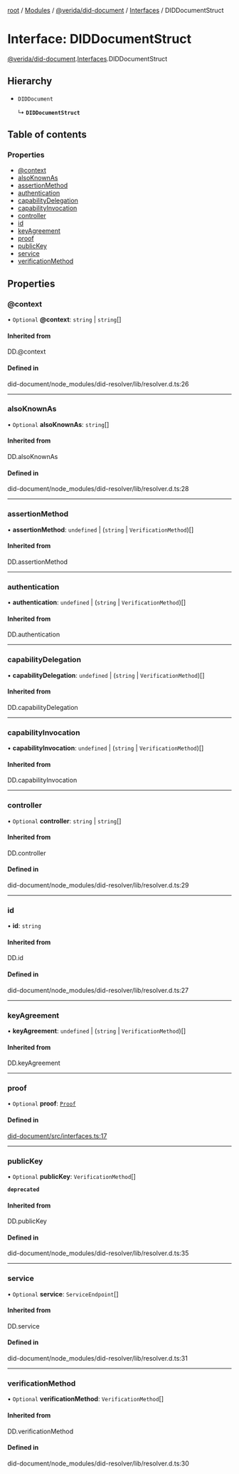 [root](../README.md) / [Modules](../modules.md) / [@verida/did-document](../modules/verida_did_document.md) / [Interfaces](../modules/verida_did_document.Interfaces.md) / DIDDocumentStruct

# Interface: DIDDocumentStruct

[@verida/did-document](../modules/verida_did_document.md).[Interfaces](../modules/verida_did_document.Interfaces.md).DIDDocumentStruct

## Hierarchy

- `DIDDocument`

  ↳ **`DIDDocumentStruct`**

## Table of contents

### Properties

- [@context](verida_did_document.Interfaces.DIDDocumentStruct.md#@context)
- [alsoKnownAs](verida_did_document.Interfaces.DIDDocumentStruct.md#alsoknownas)
- [assertionMethod](verida_did_document.Interfaces.DIDDocumentStruct.md#assertionmethod)
- [authentication](verida_did_document.Interfaces.DIDDocumentStruct.md#authentication)
- [capabilityDelegation](verida_did_document.Interfaces.DIDDocumentStruct.md#capabilitydelegation)
- [capabilityInvocation](verida_did_document.Interfaces.DIDDocumentStruct.md#capabilityinvocation)
- [controller](verida_did_document.Interfaces.DIDDocumentStruct.md#controller)
- [id](verida_did_document.Interfaces.DIDDocumentStruct.md#id)
- [keyAgreement](verida_did_document.Interfaces.DIDDocumentStruct.md#keyagreement)
- [proof](verida_did_document.Interfaces.DIDDocumentStruct.md#proof)
- [publicKey](verida_did_document.Interfaces.DIDDocumentStruct.md#publickey)
- [service](verida_did_document.Interfaces.DIDDocumentStruct.md#service)
- [verificationMethod](verida_did_document.Interfaces.DIDDocumentStruct.md#verificationmethod)

## Properties

### @context

• `Optional` **@context**: `string` \| `string`[]

#### Inherited from

DD.@context

#### Defined in

did-document/node_modules/did-resolver/lib/resolver.d.ts:26

___

### alsoKnownAs

• `Optional` **alsoKnownAs**: `string`[]

#### Inherited from

DD.alsoKnownAs

#### Defined in

did-document/node_modules/did-resolver/lib/resolver.d.ts:28

___

### assertionMethod

• **assertionMethod**: `undefined` \| (`string` \| `VerificationMethod`)[]

#### Inherited from

DD.assertionMethod

___

### authentication

• **authentication**: `undefined` \| (`string` \| `VerificationMethod`)[]

#### Inherited from

DD.authentication

___

### capabilityDelegation

• **capabilityDelegation**: `undefined` \| (`string` \| `VerificationMethod`)[]

#### Inherited from

DD.capabilityDelegation

___

### capabilityInvocation

• **capabilityInvocation**: `undefined` \| (`string` \| `VerificationMethod`)[]

#### Inherited from

DD.capabilityInvocation

___

### controller

• `Optional` **controller**: `string` \| `string`[]

#### Inherited from

DD.controller

#### Defined in

did-document/node_modules/did-resolver/lib/resolver.d.ts:29

___

### id

• **id**: `string`

#### Inherited from

DD.id

#### Defined in

did-document/node_modules/did-resolver/lib/resolver.d.ts:27

___

### keyAgreement

• **keyAgreement**: `undefined` \| (`string` \| `VerificationMethod`)[]

#### Inherited from

DD.keyAgreement

___

### proof

• `Optional` **proof**: [`Proof`](verida_did_document.Interfaces.Proof.md)

#### Defined in

[did-document/src/interfaces.ts:17](https://github.com/verida/verida-js/blob/a39619b/packages/did-document/src/interfaces.ts#L17)

___

### publicKey

• `Optional` **publicKey**: `VerificationMethod`[]

**`deprecated`**

#### Inherited from

DD.publicKey

#### Defined in

did-document/node_modules/did-resolver/lib/resolver.d.ts:35

___

### service

• `Optional` **service**: `ServiceEndpoint`[]

#### Inherited from

DD.service

#### Defined in

did-document/node_modules/did-resolver/lib/resolver.d.ts:31

___

### verificationMethod

• `Optional` **verificationMethod**: `VerificationMethod`[]

#### Inherited from

DD.verificationMethod

#### Defined in

did-document/node_modules/did-resolver/lib/resolver.d.ts:30
